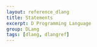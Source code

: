 ```yaml
---
layout: reference_dlang
title: Statements
excerpt: D Programming Language
group: DLang
tags: [dlang, dlangref]
---
```

